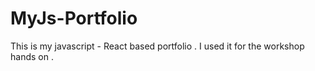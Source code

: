# MyJs-Portfolio
This is my javascript - React based portfolio . I used it for the workshop hands on .
